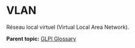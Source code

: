 VLAN
====

Réseau local virtuel (Virtual Local Area Network).

**Parent topic:** [GLPI Glossary](../../glpi/glossary.html)
